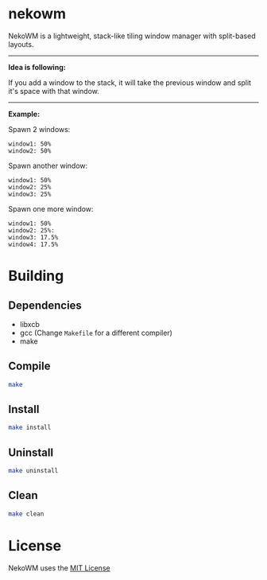 # nekowm
NekoWM is a lightweight, stack-like tiling window manager with split-based layouts.

---
**Idea is following:**

If you add a window to the stack, it will take the previous window and split it's space with that window.

---
**Example:**

Spawn 2 windows:
```
window1: 50%
window2: 50%
```
Spawn another window:
```
window1: 50%
window2: 25%
window3: 25%
```
Spawn one more window:
```
window1: 50%
window2: 25%:
window3: 17.5%
window4: 17.5%
```

# Building
## Dependencies
- libxcb
- gcc (Change `Makefile` for a different compiler)
- make
## Compile
```bash
make
```
## Install
```bash
make install
```
## Uninstall
```bash
make uninstall
```
## Clean
```bash
make clean
```

# License
NekoWM uses the [MIT License](LICENSE)
